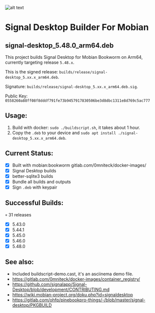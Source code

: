 ![alt text](https://signal.org/assets/header/logo-f7ef605fe417d5520d38d546b3b774b4261c75220b9904da4d8b2ffc19a761ff.png)

# Signal Desktop Builder For Mobian

## signal-desktop_5.48.0_arm64.deb

This project builds Signal Desktop for Mobian Bookworm on Arm64, currently targeting release `5.48.x`.

This is the signed release: `builds/release/signal-desktop_5.xx.x_arm64.deb`.

Signature: `builds/release/signal-desktop_5.xx.x_arm64.deb.sig`.

Public Key: `0558260a88ff08f8dddf791fe73b9457917830506be3d8dbc1311e8d769c5ac777`

## Usage:

1. Build with docker: `sudo ./buildscript.sh`, it takes about 1 hour.
2. Copy the `.deb` to your device and `sudo apt install ./signal-desktop_5.xx.x_arm64.deb`.

## Current Status:

* [x] Built with mobian:bookworm gitlab.com/0mniteck/docker-images/
* [x] Signal Desktop builds
* [x] better-sqlite3 builds
* [x] Bundle all builds and outputs
* [x] Sign `.deb` with keypair

## Successful Builds:

  `+` 31 releases

* [x] 5.43.0
* [x] 5.44.1
* [x] 5.45.0
* [x] 5.46.0
* [x] 5.48.0

## See also:

* Included buildscript-demo.cast, it's an asciinema demo file.
* https://gitlab.com/0mniteck/docker-images/container_registry/
* https://github.com/signalapp/Signal-Desktop/blob/development/CONTRIBUTING.md
* https://wiki.mobian-project.org/doku.php?id=signaldesktop
* https://gitlab.com/ohfp/pinebookpro-things/-/blob/master/signal-desktop/PKGBUILD
